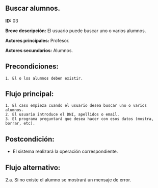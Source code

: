 ## Buscar alumnos.

**ID:** 03

**Breve descripción:** El usuario puede buscar uno o varios alumnos.


**Actores principales:** Profesor.

**Actores secundarios:** Alumnos.

## Precondiciones:

	1. El o los alumnos deben existir.

## Flujo principal:

	1. El caso empieza cuando el usuario desea buscar uno o varios alumnos.
	2. El usuario introduce el DNI, apellidos o email.
	3. El programa preguntará que desea hacer con esos datos (mostra, borrar, etc).

## Postcondición:

  * El sistema realizará la operación correspondiente.

## Flujo alternativo:

2.a. Si no existe el alumno se mostrará un mensaje de error.
